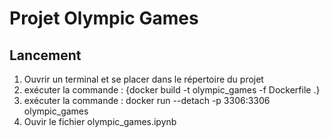 # Projet Olympic Games

## Lancement

1) Ouvrir un terminal et se placer dans le répertoire du projet
2) exécuter la commande : {docker build -t olympic_games -f Dockerfile .}
3) exécuter la commande : docker run --detach -p 3306:3306 olympic_games
4) Ouvir le fichier olympic_games.ipynb

